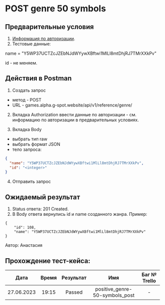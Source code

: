POST genre 50 symbols
===

Предварительные условия
--

1. [Информация по авторизации](https://github.com/victoretc/GSPOTtestingdocumentation/blob/main/games/Authorization_data.md).
2. Тестовые данные:

name = "Y5WP37UCTZcJZEbNJdWYywXBftwi1MlLl8mtDhjRJ7TMrXXkPv"

id - не меняем.

Действия в Postman
--
1. Создать запрос
- метод - POST
- URL - games.alpha.g-spot.website/api/v1/reference/genre/

2. Вкладка Authorization
ввести данные по авторизации - см. информацию по авторизации в предварительных условиях.

3. Вкладка Body
- выбрать тип raw
- выбрать формат JSON
- тело запроса:

```json
{
  "name": "Y5WP37UCTZcJZEbNJdWYywXBftwi1MlLl8mtDhjRJ7TMrXXkPv",
  "id": "<integer>"
}
```

4. Отправить запрос

Ожидаемый результат
--

1. Status ответа: 201 Created.
2. В Body ответа вернулись id и name созданного жанра. Пример:

```
{
    "id": 108,
    "name": "Y5WP37UCTZcJZEbNJdWYywXBftwi1MlLl8mtDhjRJ7TMrXXkPv"
}
```

Автор: Анастасия

Прохождение тест-кейса:
----------------

|**Дата**|**Время**|**Результат**|**Имя**|**Баг № Trello**|
| :-: | :-: | :-: | :-: | :-: |
|27.06.2023|19:15|Passed|positive_genre-50-symbols_post|-|